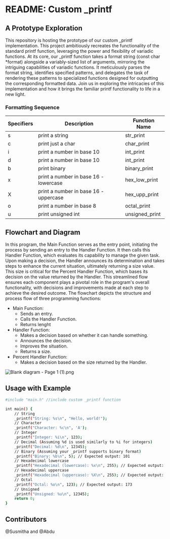 # README: Custom _printf

## A Prototype Exploration

This repository is hosting the prototype of our custom _printf implementation. This project ambitiously recreates the functionality of the standard printf function, leveraging the power and flexibility of variadic functions. At its core, our _printf function takes a format string (const char *format) alongside a variably-sized list of arguments, mirroring the intriguing capabilities of variadic functions. It meticulously parses the format string, identifies specified patterns, and delegates the task of rendering these patterns to specialized functions designed for outputting the corresponding formatted data. Join us in exploring the intricacies of this implementation and how it brings the familiar printf functionality to life in a new light.

### Formatting Sequence

| Specifiers | Description | Function Name |
| ------ | ------ | ------ |
| s | print a string | str_print |
| c | print just a char | char_print |
| i | print a number in base 10 | int_print |
| d | print a number in base 10 | int_print |
| b | print binary | binary_print |
| x | print a number in base 16 - lowercase | hex_low_print |
| X | print a number in base 16 - uppercase | hex_upp_print |
| o | print a number in base 8 | octal_print |
| u | print unsigned int | unsigned_print |

## Flowchart and Diagram

In this program, the Main Function serves as the entry point, initiating the process by sending an entry to the Handler Function. It then calls this Handler Function, which evaluates its capability to manage the given task. Upon making a decision, the Handler announces its determination and takes steps to enhance the current situation, ultimately returning a size value. This size is critical for the Percent Handler Function, which bases its decision on the value returned by the Handler. This streamlined flow ensures each component plays a pivotal role in the program's overall functionality, with decisions and improvements made at each step to achieve the desired outcome. The flowchart depicts the structure and process flow of three programming functions:
 
 - Main Function:
   - Sends an entry.
   - Calls the Handler Function.
   - Returns lenght
 - Handler Function:
    - Makes a decision based on whether it can handle something.
    - Announces the decision.
    - Improves the situation.
    - Returns a size.
 - Percent Handler Function:
    - Makes a decision based on the size returned by the Handler.

![Blank diagram - Page 1 (1).png](https://www.dropbox.com/scl/fi/l3ynzalykzxcd2l9p2pj6/Blank-diagram-Page-1-1.png?rlkey=6urw1obhkp3zuo23edideimq9&dl=0&raw=1)

## Usage with Example

```sh
#include "main.h" //include custom _printf function

int main() {
    // String
    _printf("String: %s\n", "Hello, world!");
    // Character
    _printf("Character: %c\n", 'A');
    // Integer
    _printf("Integer: %i\n", 123);
    // Decimal (Assuming %d is used similarly to %i for integers)
    _printf("Decimal: %d\n", 12345);
    // Binary (Assuming your _printf supports binary format)
    _printf("Binary: %b\n", 5); // Expected output: 101
    // Hexadecimal lowercase
    _printf("Hexadecimal (lowercase): %x\n", 255); // Expected output: ff
    // Hexadecimal uppercase
    _printf("Hexadecimal (uppercase): %X\n", 255); // Expected output: FF
    // Octal
    _printf("Octal: %o\n", 123); // Expected output: 173
    // Unsigned
    _printf("Unsigned: %u\n", 12345);
    return 0;
}
```

## Contributors

@Susmitha and @Abdu
